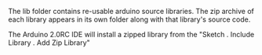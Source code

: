 The lib folder contains re-usable arduino source libraries.  The zip archive of each library appears in its own folder along with that library's source code.

The Arduino 2.0RC IDE will install a zipped library from the "Sketch . Include Library . Add Zip Library"

